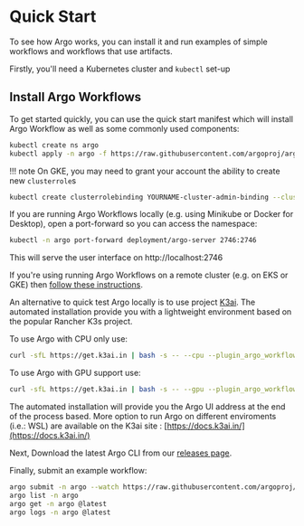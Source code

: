 # Quick Start

To see how Argo works, you can install it and run examples of simple workflows and workflows that use artifacts.

Firstly, you'll need a Kubernetes cluster and `kubectl` set-up

## Install Argo Workflows

To get started quickly, you can use the quick start manifest which will install Argo Workflow as well as some commonly used components:

```sh
kubectl create ns argo
kubectl apply -n argo -f https://raw.githubusercontent.com/argoproj/argo/stable/manifests/quick-start-postgres.yaml
```

!!! note
    On GKE, you may need to grant your account the ability to create new `clusterrole`s

```sh
kubectl create clusterrolebinding YOURNAME-cluster-admin-binding --clusterrole=cluster-admin --user=YOUREMAIL@gmail.com
```

If you are running Argo Workflows locally (e.g. using Minikube or Docker for Desktop), open a port-forward so you can access the namespace:

```sh
kubectl -n argo port-forward deployment/argo-server 2746:2746
```

This will serve the user interface on http://localhost:2746

If you're using running Argo Workflows on a remote cluster (e.g. on EKS or GKE) then [follow these instructions](argo-server.md#access-the-argo-workflows-ui). 

An alternative to quick test Argo locally is to use project [K3ai](https://docs.k3ai.in/). The automated installation provide you with a lightweight environment
based on the popular Rancher K3s project.

To use Argo with CPU only use:

```sh
curl -sfL https://get.k3ai.in | bash -s -- --cpu --plugin_argo_workflow
```

To use Argo with GPU support use:

```sh
curl -sfL https://get.k3ai.in | bash -s -- --gpu --plugin_argo_workflow
```

The automated installation will provide you the Argo UI address at the end of the process based. More option to run Argo on different enviroments (i.e.: WSL) are available
on the K3ai site : [https://docs.k3ai.in/](https://docs.k3ai.in/)

Next, Download the latest Argo CLI from our [releases page](https://github.com/argoproj/argo/releases).

Finally, submit an example workflow:  

```sh
argo submit -n argo --watch https://raw.githubusercontent.com/argoproj/argo/master/examples/hello-world.yaml
argo list -n argo
argo get -n argo @latest
argo logs -n argo @latest
```
